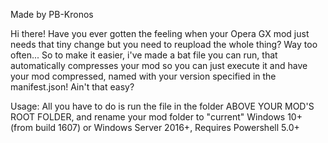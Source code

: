 Made by PB-Kronos



Hi there!
Have you ever gotten the feeling when your Opera GX mod just needs that tiny change but you need to reupload the whole thing?
Way too often...
So to make it easier, i've made a bat file you can run, that automatically compresses your mod so you can just execute it and have your mod compressed, named with your version specified in the manifest.json!
Ain't that easy?


Usage:
All you have to do is run the file in the folder ABOVE YOUR MOD'S ROOT FOLDER, and rename your mod folder to "current"
Windows 10+ (from build 1607) or Windows Server 2016+, Requires Powershell 5.0+
